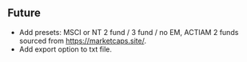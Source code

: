 ## Future
- Add presets: MSCI or NT 2 fund / 3 fund / no EM, ACTIAM 2 funds sourced from https://marketcaps.site/.
- Add export option to txt file. 